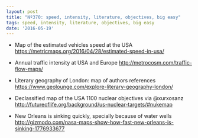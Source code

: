 ```yaml
---
layout: post
title: "Nº370: speed, intensity, literature, objectives, big easy"
tags: speed, intensity, literature, objectives, big easy
date: '2016-05-19'
---
```


* Map of the estimated vehicles speed at the USA
  https://metricmaps.org/2016/04/28/estimated-speed-in-usa/

* Annual traffic intensity at USA and Europe
  http://metrocosm.com/traffic-flow-maps/

* Literary geography of London: map of authors references
  https://www.geolounge.com/explore-literary-geography-london/

* Declassified map of the USA 1100 nuclear objectives via @xurxosanz
  http://futureoflife.org/background/us-nuclear-targets/#nukemap

* New Orleans is sinking quickly, specially because of water wells
  http://gizmodo.com/nasa-maps-show-how-fast-new-orleans-is-sinking-1776933677
